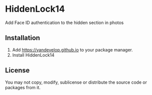 # HiddenLock14
Add Face ID authentication to the hidden section in photos

## Installation
1. Add https://yandevelop.github.io to your package manager.
2. Install HiddenLock14

## License
You may not copy, modify, sublicense or distribute the source code or packages from it.
